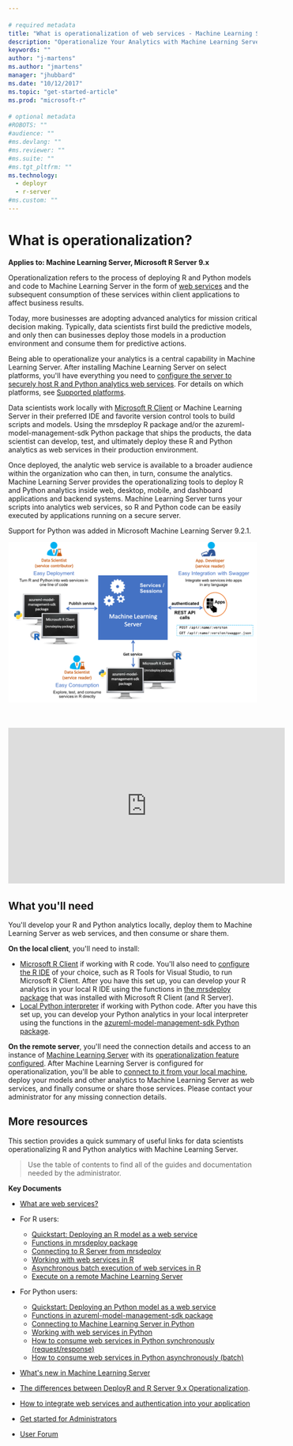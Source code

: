 ```yaml
---

# required metadata
title: "What is operationalization of web services - Machine Learning Server "
description: "Operationalize Your Analytics with Machine Learning Server Get Started"
keywords: ""
author: "j-martens"
ms.author: "jmartens"
manager: "jhubbard"
ms.date: "10/12/2017"
ms.topic: "get-started-article"
ms.prod: "microsoft-r"

# optional metadata
#ROBOTS: ""
#audience: ""
#ms.devlang: ""
#ms.reviewer: ""
#ms.suite: ""
#ms.tgt_pltfrm: ""
ms.technology: 
  - deployr
  - r-server
#ms.custom: ""
---
```


# What is operationalization?

**Applies to: Machine Learning Server, Microsoft R Server 9.x**

Operationalization refers to the process of deploying R and Python models and code to Machine Learning Server in the form of [web services](concept-what-are-web-services.md) and the subsequent consumption of these services within client applications to affect business results.

Today, more businesses are adopting advanced analytics for mission critical decision making. Typically, data scientists first build the predictive models, and only then can businesses deploy those models in a production environment and consume them for predictive actions. 

Being able to operationalize your analytics is a central capability in Machine Learning Server. After installing Machine Learning Server on select platforms, you'll have everything you need to [configure the server to securely host R and Python analytics web services](configure-start-for-administrators.md#configure-server-for-operationalization).  For details on which platforms, see [Supported platforms](configure-start-for-administrators.md#supported-platforms).

Data scientists work locally with [Microsoft R Client](../r-client-get-started.md) or Machine Learning Server in their preferred IDE and favorite version control tools to build scripts and models. Using the mrsdeploy R package and/or the azureml-model-management-sdk Python package that ships the products, the data scientist can develop, test, and ultimately deploy these R and Python analytics as web services in their production environment. 

Once deployed, the analytic web service is available to a broader audience within the organization who can then, in turn, consume the analytics. Machine Learning Server provides the operationalizing tools to deploy R and Python analytics inside web, desktop, mobile, and dashboard applications and backend systems. Machine Learning Server turns your scripts into analytics web services, so R and Python code can be easily executed by applications running on a secure server.

Support for Python was added in Microsoft Machine Learning Server 9.2.1.

![Operationalization Engine](./media/concept-operationalize-deploy-consume/data-scientist-easy-deploy.png) 

<br>
<br>

<iframe width="560" height="315" src="https://www.youtube.com/embed/7i19-s9mxJU" frameborder="0" allowfullscreen></iframe>

## What you'll need

You'll develop your R and Python analytics locally, deploy them to Machine Learning Server as web services, and then consume or share them.

**On the local client**, you'll need to install:
+ [Microsoft R Client](../r-client-get-started.md) if working with R code.  You'll also need to [configure the R IDE](https://msdn.microsoft.com/en-us/microsoft-r/r-client-get-started#step-2-configure-your-ide) of your choice, such as R Tools for Visual Studio, to run Microsoft R Client.  After you have this set up, you can develop your R analytics in your local R IDE using the functions in [the mrsdeploy package](../r-reference/mrsdeploy/mrsdeploy-package.md) that was installed with Microsoft R Client (and R Server). 
+ [Local Python interpreter](../install/python-libraries-interpreter) if working with Python code.  After you have this set up, you can develop your Python analytics in your local interpreter using the functions in the [azureml-model-management-sdk Python package](../python-reference/azureml-model-management-sdk/azureml-model-management-sdk.md).

**On the remote server**, you'll need the connection details and access to an instance of [Machine Learning Server](../what-is-microsoft-r-server.md) with its [operationalization feature configured](configure-start-for-administrators.md#configure-server-for-operationalization). After Machine Learning Server is configured for operationalization, you'll be able to [connect to it from your local machine](how-to-connect-log-in-with-mrsdeploy.md), deploy your models and other analytics to Machine Learning Server as web services, and finally consume or share those services. Please contact your administrator for any missing connection details.

## More resources

This section provides a quick summary of useful links for data scientists operationalizing R and Python analytics with Machine Learning Server.

>Use the table of contents to find all of the guides and documentation needed by the administrator.

**Key Documents**
+ [What are web services?](concept-what-are-web-services.md)

+ For R users:
    + [Quickstart: Deploying an R model as a web service](quickstart-publish-r-web-service.md)
    + [Functions in mrsdeploy package](../r-reference/mrsdeploy/mrsdeploy-package.md)
    + [Connecting to R Server from mrsdeploy](how-to-connect-log-in-with-mrsdeploy.md)
    + [Working with web services in R](how-to-deploy-web-service-publish-manage-in-r.md)
    + [Asynchronous batch execution of web services in R](how-to-consume-web-service-asynchronously-batch.md)
    + [Execute on a remote Machine Learning Server](../r/how-to-execute-code-remotely.md)

+ For Python users:
    + [Quickstart: Deploying an Python model as a web service](python/quickstart-deploy-python-web-service.md)
    + [Functions in azureml-model-management-sdk package](../python-reference/azureml-model-management-sdk/azureml-model-management-sdk.md)    
    + [Connecting to Machine Learning Server in Python](python/how-to-authenticate-in-python.md)    
    + [Working with web services in Python](python/how-to-deploy-manage-web-services.md)    
    + [How to consume web services in Python synchronously (request/response)](python/how-to-consume-web-services.md)    
    + [How to consume web services in Python asynchronously (batch)](python/how-to-consume-web-services-async.md)    
 
+ [What's new in Machine Learning Server](../whats-new-in-r-server.md)

+ [The differences between DeployR and R Server 9.x Operationalization](https://blogs.msdn.microsoft.com/rserver/2017/05/11/1885/).

+ [How to integrate web services and authentication into your application](how-to-build-api-clients-from-swagger-for-app-integration.md)

+ [Get started for Administrators](configure-start-for-administrators.md)

+ [User Forum](https://social.msdn.microsoft.com/Forums/en-US/home?forum=microsoftr)


